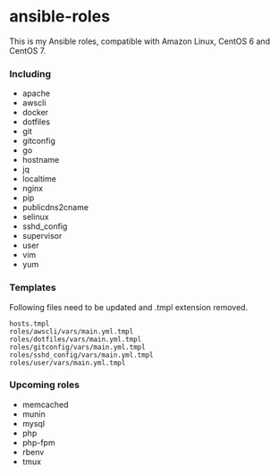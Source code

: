 # ansible-roles

This is my Ansible roles, compatible with Amazon Linux, CentOS 6 and CentOS 7.

### Including

- apache
- awscli
- docker
- dotfiles
- git
- gitconfig
- go
- hostname
- jq
- localtime
- nginx
- pip
- publicdns2cname
- selinux
- sshd_config
- supervisor
- user
- vim
- yum

### Templates

Following files need to be updated and .tmpl extension removed.

```
hosts.tmpl
roles/awscli/vars/main.yml.tmpl
roles/dotfiles/vars/main.yml.tmpl
roles/gitconfig/vars/main.yml.tmpl
roles/sshd_config/vars/main.yml.tmpl
roles/user/vars/main.yml.tmpl
```

### Upcoming roles

- memcached
- munin
- mysql
- php
- php-fpm
- rbenv
- tmux

